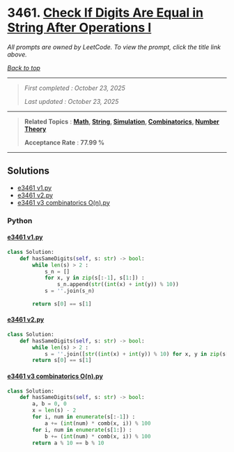 # 3461. [Check If Digits Are Equal in String After Operations I](<https://leetcode.com/problems/check-if-digits-are-equal-in-string-after-operations-i>)

*All prompts are owned by LeetCode. To view the prompt, click the title link above.*

*[Back to top](<../README.md>)*

------

> *First completed : October 23, 2025*
>
> *Last updated : October 23, 2025*

------

> **Related Topics** : **[Math](<by_topic/Math.md>), [String](<by_topic/String.md>), [Simulation](<by_topic/Simulation.md>), [Combinatorics](<by_topic/Combinatorics.md>), [Number Theory](<by_topic/Number Theory.md>)**
>
> **Acceptance Rate** : **77.99 %**

------

## Solutions

- [e3461 v1.py](<../my-submissions/e3461 v1.py>)
- [e3461 v2.py](<../my-submissions/e3461 v2.py>)
- [e3461 v3 combinatorics O(n).py](<../my-submissions/e3461 v3 combinatorics O(n).py>)
### Python
#### [e3461 v1.py](<../my-submissions/e3461 v1.py>)
```Python
class Solution:
    def hasSameDigits(self, s: str) -> bool:
        while len(s) > 2 :
            s_n = []
            for x, y in zip(s[:-1], s[1:]) :
                s_n.append(str((int(x) + int(y)) % 10))
            s = ''.join(s_n)
        
        return s[0] == s[1]
```

#### [e3461 v2.py](<../my-submissions/e3461 v2.py>)
```Python
class Solution:
    def hasSameDigits(self, s: str) -> bool:
        while len(s) > 2 :
            s = ''.join([str((int(x) + int(y)) % 10) for x, y in zip(s[:-1], s[1:])])
        return s[0] == s[1]
```

#### [e3461 v3 combinatorics O(n).py](<../my-submissions/e3461 v3 combinatorics O(n).py>)
```Python
class Solution:
    def hasSameDigits(self, s: str) -> bool:
        a, b = 0, 0
        x = len(s) - 2
        for i, num in enumerate(s[:-1]) :
            a += (int(num) * comb(x, i)) % 100
        for i, num in enumerate(s[1:]) :
            b += (int(num) * comb(x, i)) % 100
        return a % 10 == b % 10
```

